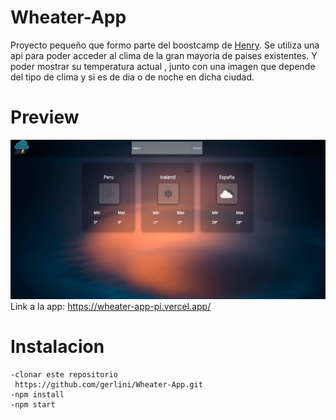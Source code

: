 # Wheater-App

Proyecto pequeño que formo parte  del boostcamp de [Henry](https://www.soyhenry.com/).
Se utiliza una api para poder acceder al clima de la gran mayoria de paises existentes.
Y poder mostrar su temperatura actual , junto con una imagen que  depende del tipo de clima y si es de dia o de noche en dicha ciudad.

# Preview 
![Preview](public/Preview.png)     
Link a la app: https://wheater-app-pi.vercel.app/                                                         
                                                                          
# Instalacion 
```
-clonar este repositorio
 https://github.com/gerlini/Wheater-App.git 
-npm install
-npm start
 ```                           
